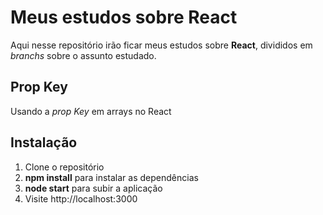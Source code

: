 # Meus estudos sobre React

Aqui nesse repositório irão ficar meus estudos sobre **React**, divididos em *branchs* sobre o assunto estudado.

## Prop Key

Usando a *prop Key* em arrays no React

## Instalação

 1. Clone o repositório
 2. **npm install** para instalar as dependências
 3. **node start** para subir a aplicação
 4. Visite http://localhost:3000